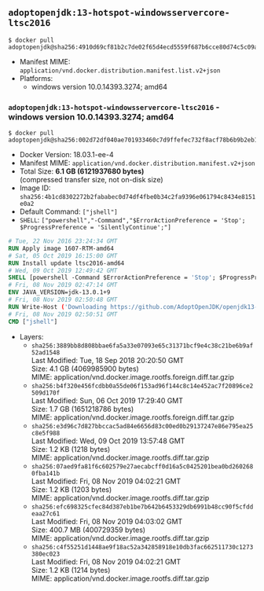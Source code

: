 ## `adoptopenjdk:13-hotspot-windowsservercore-ltsc2016`

```console
$ docker pull adoptopenjdk@sha256:4910d69cf81b2c7de02f65d4ecd5559f687b6cce80d74c5c09a6ef878be0cf4f
```

-	Manifest MIME: `application/vnd.docker.distribution.manifest.list.v2+json`
-	Platforms:
	-	windows version 10.0.14393.3274; amd64

### `adoptopenjdk:13-hotspot-windowsservercore-ltsc2016` - windows version 10.0.14393.3274; amd64

```console
$ docker pull adoptopenjdk@sha256:002d72df040ae701933460c7d9ffefec732f8acf78b6b9b2eb1dae31b49498fe
```

-	Docker Version: 18.03.1-ee-4
-	Manifest MIME: `application/vnd.docker.distribution.manifest.v2+json`
-	Total Size: **6.1 GB (6121937680 bytes)**  
	(compressed transfer size, not on-disk size)
-	Image ID: `sha256:4b1cd8302272b2fababec0d74df4fbe0b34c2fa9396e061794c8434e8151e0a2`
-	Default Command: `["jshell"]`
-	`SHELL`: `["powershell","-Command","$ErrorActionPreference = 'Stop'; $ProgressPreference = 'SilentlyContinue';"]`

```dockerfile
# Tue, 22 Nov 2016 23:24:34 GMT
RUN Apply image 1607-RTM-amd64
# Sat, 05 Oct 2019 16:15:00 GMT
RUN Install update ltsc2016-amd64
# Wed, 09 Oct 2019 12:49:42 GMT
SHELL [powershell -Command $ErrorActionPreference = 'Stop'; $ProgressPreference = 'SilentlyContinue';]
# Fri, 08 Nov 2019 02:47:14 GMT
ENV JAVA_VERSION=jdk-13.0.1+9
# Fri, 08 Nov 2019 02:50:48 GMT
RUN Write-Host ('Downloading https://github.com/AdoptOpenJDK/openjdk13-binaries/releases/download/jdk-13.0.1%2B9/OpenJDK13U-jdk_x64_windows_hotspot_13.0.1_9.msi ...');         [Net.ServicePointManager]::SecurityProtocol = [Net.SecurityProtocolType]::Tls12;         wget https://github.com/AdoptOpenJDK/openjdk13-binaries/releases/download/jdk-13.0.1%2B9/OpenJDK13U-jdk_x64_windows_hotspot_13.0.1_9.msi -O 'openjdk.msi';         Write-Host ('Verifying sha256 (ccb52fac99f9d872d02fc5b82f33863138e9fbe08fef4c2e21ec8ec8c3eb2b44) ...');         if ((Get-FileHash openjdk.msi -Algorithm sha256).Hash -ne 'ccb52fac99f9d872d02fc5b82f33863138e9fbe08fef4c2e21ec8ec8c3eb2b44') {                 Write-Host 'FAILED!';                 exit 1;         };                 New-Item -ItemType Directory -Path C:\temp | Out-Null;                 Write-Host 'Installing using MSI ...';         Start-Process -FilePath "msiexec.exe" -ArgumentList '/i', 'openjdk.msi', '/L*V', 'C:\temp\OpenJDK.log',         '/quiet', 'ADDLOCAL=FeatureEnvironment,FeatureJarFileRunWith,FeatureJavaHome' -Wait -Passthru;         Write-Host 'Removing openjdk.msi ...';         Remove-Item openjdk.msi -Force;         Remove-Item -Path C:\temp -Recurse | Out-Null;
# Fri, 08 Nov 2019 02:50:51 GMT
CMD ["jshell"]
```

-	Layers:
	-	`sha256:3889bb8d808bbae6fa5a33e07093e65c31371bcf9e4c38c21be6b9af52ad1548`  
		Last Modified: Tue, 18 Sep 2018 20:20:50 GMT  
		Size: 4.1 GB (4069985900 bytes)  
		MIME: application/vnd.docker.image.rootfs.foreign.diff.tar.gzip
	-	`sha256:b4f320e456fcdbb0a55de06f153ad96f144c8c14e452ac7f20896ce2509d170f`  
		Last Modified: Sun, 06 Oct 2019 17:29:40 GMT  
		Size: 1.7 GB (1651218786 bytes)  
		MIME: application/vnd.docker.image.rootfs.foreign.diff.tar.gzip
	-	`sha256:e3d96c7d827bbccac5ad84e6656d83c00ed0b29137247e86e795ea25c8e5f988`  
		Last Modified: Wed, 09 Oct 2019 13:57:48 GMT  
		Size: 1.2 KB (1218 bytes)  
		MIME: application/vnd.docker.image.rootfs.diff.tar.gzip
	-	`sha256:07aed9fa81f6c602579e27aecabcff0d16a5c0425201bea0bd2602680fba141b`  
		Last Modified: Fri, 08 Nov 2019 04:02:21 GMT  
		Size: 1.2 KB (1203 bytes)  
		MIME: application/vnd.docker.image.rootfs.diff.tar.gzip
	-	`sha256:efc698325cfec84d387eb1be7b642b6453329db6991b48cc90f5cfddeaa27c61`  
		Last Modified: Fri, 08 Nov 2019 04:03:02 GMT  
		Size: 400.7 MB (400729359 bytes)  
		MIME: application/vnd.docker.image.rootfs.diff.tar.gzip
	-	`sha256:c4f55251d1448ae9f18ac52a342858918e10db3fac662511730c1273380ec023`  
		Last Modified: Fri, 08 Nov 2019 04:02:21 GMT  
		Size: 1.2 KB (1214 bytes)  
		MIME: application/vnd.docker.image.rootfs.diff.tar.gzip
